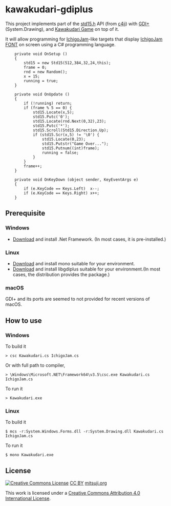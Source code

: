# kawakudari-gdiplus

This project implements part of the [std15.h](https://github.com/IchigoJam/c4ij/blob/master/src/std15.h) API (from [c4ij](https://github.com/IchigoJam/c4ij)) with [GDI+](https://docs.microsoft.com/dotnet/api/system.drawing)(System.Drawing), and [Kawakudari Game](https://ichigojam.github.io/print/en/KAWAKUDARI.html) on top of it.

It will allow programming for [IchigoJam](https://ichigojam.net/index-en.html)-like targets that display [IchigoJam FONT](https://mitsuji.github.io/ichigojam-font.json/) on screen using a C# programming language.
```
    private void OnSetup ()
    {
        std15 = new Std15(512,384,32,24,this);
        frame = 0;
        rnd = new Random();
        x = 15;
        running = true;
    }

    private void OnUpdate ()
    {
        if (!running) return;
        if (frame % 5 == 0) {
            std15.Locate(x,5);
            std15.Putc('0');
            std15.Locate(rnd.Next(0,32),23);
            std15.Putc('*');
            std15.Scroll(Std15.Direction.Up);
            if (std15.Scr(x,5) != '\0') {
                std15.Locate(0,23);
                std15.Putstr("Game Over...");
                std15.Putnum((int)frame);
                running = false;
            }
        }
        frame++;
    }

    private void OnKeyDown (object sender, KeyEventArgs e)
    {
        if (e.KeyCode == Keys.Left)  x--;
        if (e.KeyCode == Keys.Right) x++;
    }

```

## Prerequisite

### Windows

* [Download](https://dotnet.microsoft.com/download/dotnet-framework) and install .Net Framework.
(In most cases, it is pre-installed.)


### Linux

* [Download](https://www.mono-project.com/download/stable/) and install mono suitable for your environment.
* [Download](https://www.mono-project.com/docs/gui/libgdiplus/) and install libgdiplus suitable for your environment.(In most cases, the distribution provides the package.)


### macOS

GDI+ and its ports are seemed to not provided for recent versions of macOS.





## How to use

### Windows

To build it
```
> csc Kawakudari.cs IchigoJam.cs
```
Or with full path to compiler,
```
> \Windows\Microsoft.NET\Framework64\v3.5\csc.exe Kawakudari.cs IchigoJam.cs
```

To run it
```
> Kawakudari.exe
```


### Linux

To build it
```
$ mcs -r:System.Windows.Forms.dll -r:System.Drawing.dll Kawakudari.cs IchigoJam.cs
```

To run it
```
$ mono Kawakudari.exe
```



## License
[![Creative Commons License](https://i.creativecommons.org/l/by/4.0/88x31.png)](http://creativecommons.org/licenses/by/4.0/)
[CC BY](https://creativecommons.org/licenses/by/4.0/) [mitsuji.org](https://mitsuji.org)

This work is licensed under a [Creative Commons Attribution 4.0 International License](http://creativecommons.org/licenses/by/4.0/).
